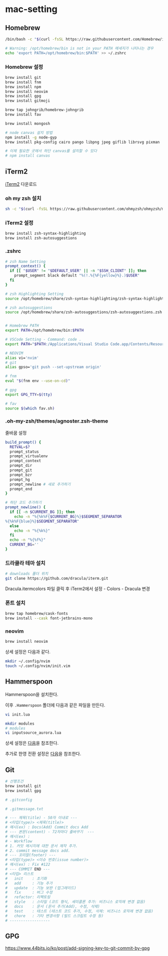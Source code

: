 # mac-setting

## Homebrew

```sh
/bin/bash -c "$(curl -fsSL https://raw.githubusercontent.com/Homebrew/install/HEAD/install.sh)"

# Warning: /opt/homebrew/bin is not in your PATH 메세지가 나타나는 경우
echo 'export PATH=/opt/homebrew/bin:$PATH' >> ~/.zshrc
```

### Homebrew 설정

```sh
brew install git
brew install fnm
brew install npm
brew install neovim
brew install gpg
brew install gitmoji

brew tap johngrib/homebrew-johngrib
brew install fav

brew install mongosh

# node canvas 설치 방법
npm install -g node-gyp
brew install pkg-config cairo pango libpng jpeg giflib librsvg pixman

# 이제 필요한 곳에서 하단 canvas를 설치할 수 있다
# npm install canvas
```

## iTerm2

[iTerm2](https://iterm2.com/) 다운로드

### oh my zsh 설치

```sh
sh -c "$(curl -fsSL https://raw.githubusercontent.com/ohmyzsh/ohmyzsh/master/tools/install.sh)"
```

### iTerm2 설정

```sh
brew install zsh-syntax-highlighting
brew install zsh-autosuggestions
```

### .zshrc

```sh
# zsh Name Setting
prompt_context() {
  if [[ "$USER" != "$DEFAULT_USER" || -n "$SSH_CLIENT" ]]; then
    prompt_segment black default "%(!.%{%F{yellow}%}.)$USER"
  fi
}

# zsh Highlighting Setting
source /opt/homebrew/share/zsh-syntax-highlighting/zsh-syntax-highlighting.zsh

# zsh autosuggestions
source /opt/homebrew/share/zsh-autosuggestions/zsh-autosuggestions.zsh


# Homebrew PATH
export PATH=/opt/homebrew/bin:$PATH

# VSCode Setting - Command: code .
export PATH="$PATH:/Applications/Visual Studio Code.app/Contents/Resources/app/bin"

# NEOVIM
alias vi='nvim'
# git
alias gpso='git push --set-upstream origin'

# fnm
eval "$(fnm env --use-on-cd)"

# gpg
export GPG_TTY=$(tty)

# fav
source $(which fav.sh)

```

### .oh-my-zsh/themes/agnoster.zsh-theme

줄바꿈 설정

```sh
build_prompt() {
  RETVAL=$?
  prompt_status
  prompt_virtualenv
  prompt_context
  prompt_dir
  prompt_git
  prompt_bzr
  prompt_hg
  prompt_newline # 새로 추가하기
  prompt_end
}

# 하단 코드 추가하기
prompt_newline() {
  if [[ -n $CURRENT_BG ]]; then
    echo -n "%{%k%F{$CURRENT_BG}%}$SEGMENT_SEPARATOR
%{%k%F{blue}%}$SEGMENT_SEPARATOR"
  else
    echo -n "%{%k%}"
  fi
  echo -n "%{%f%}"
  CURRENT_BG=''
}
```

### 드라큘라 테마 설치

```sh
# downloads 폴더 위치
git clone https://github.com/dracula/iterm.git
```

Dracula.itermcolors 파일 클릭 후 iTerm2에서 설정 - Colors - Dracula 변경

### 폰트 설치
```sh
brew tap homebrew/cask-fonts
brew install --cask font-jetbrains-mono
```

### neovim

```sh
brew install neovim
```

상세 설정은 다음과 같다.

```sh
mkdir ~/.config/nvim
touch ~/.config/nvim/init.vim
```

## Hammerspoon

Hammerspoon을 설치한다.

이후 `.Hammerspoon` 폴더에 다음과 같은 파일을 만든다.

```sh
vi init.lua

mkdir modules
# modules
vi inputsource_aurora.lua
```

상세 설정은 [다음](https://github.com/DavidYang2149/hammerspoon-config)을 참조한다.

추가로 한영 전환 설정은 [다음](https://www.philgineer.com/2021/01/m1-hammerspoon.html)을 참조한다.

## Git

```sh
# 선행조건
brew install git
brew install gpg
```

```sh
# .gitconfig

```

```sh
# .gitmessage.txt

# --- 제목(title) - 50자 이내로 ---
# <타입(type)> <제목(title)>
# 예시(ex) : Docs(Add) Commit docs Add
# --- 본문(content) - 72자마다 줄바꾸기  ---
# 예시(ex) :
# - Workflow
# 1. 커밋 메시지에 대한 문서 제작 추가.
# 2. commit message docs add.
# --- 꼬리말(footer) ---
# <타입(type)> <이슈 번호(issue number)>
# 예시(ex) : Fix #122
# --- COMMIT END ---
# <타입> 리스트
#   init    : 초기화
#   add     : 기능 추가
#   update  : 기능 보완 (업그레이드)
#   fix     : 버그 수정
#   refactor: 리팩토링
#   style   : 스타일 (코드 형식, 세미콜론 추가: 비즈니스 로직에 변경 없음)
#   docs    : 문서 (문서 추가(Add), 수정, 삭제)
#   test    : 테스트 (테스트 코드 추가, 수정, 삭제: 비즈니스 로직에 변경 없음)
#   chore   : 기타 변경사항 (빌드 스크립트 수정 등)
# ------------------
```

## GPG

https://www.44bits.io/ko/post/add-signing-key-to-git-commit-by-gpg

